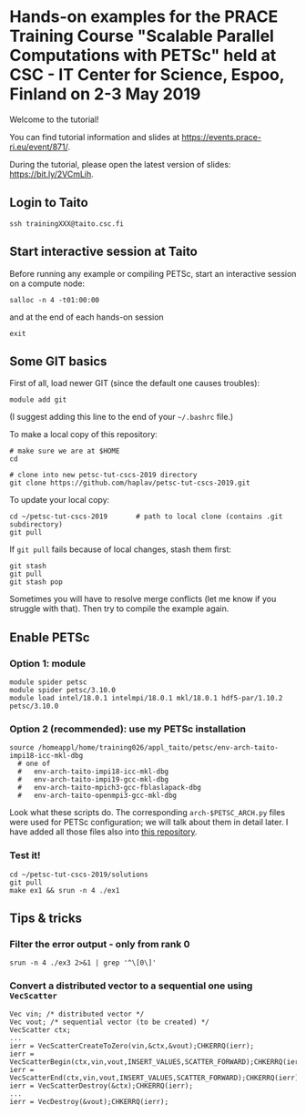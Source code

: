Hands-on examples for the PRACE Training Course "Scalable Parallel Computations with PETSc" held at CSC - IT Center for Science, Espoo, Finland on 2-3 May 2019
=======================================

Welcome to the tutorial!

You can find tutorial information and slides at https://events.prace-ri.eu/event/871/.

During the tutorial, please open the latest version of slides: https://bit.ly/2VCmLih.

Login to Taito
-------------
```
ssh trainingXXX@taito.csc.fi
```

Start interactive session at Taito
----------------------------------
Before running any example or compiling PETSc, start an interactive session on a compute node:
```
salloc -n 4 -t01:00:00
```
and at the end of each hands-on session
```
exit
```

Some GIT basics
---------------
First of all, load newer GIT (since the default one causes troubles):
```
module add git
```
(I suggest adding this line to the end of your `~/.bashrc` file.)

To make a local copy of this repository:
```
# make sure we are at $HOME
cd

# clone into new petsc-tut-cscs-2019 directory
git clone https://github.com/haplav/petsc-tut-cscs-2019.git
```

To update your local copy:
```
cd ~/petsc-tut-cscs-2019       # path to local clone (contains .git subdirectory)
git pull
```

If `git pull` fails because of local changes, stash them first:
```
git stash
git pull
git stash pop
```
Sometimes you will have to resolve merge conflicts (let me know if you struggle with that).
Then try to compile the example again.

Enable PETSc
------------
### Option 1: module
```
module spider petsc
module spider petsc/3.10.0
module load intel/18.0.1 intelmpi/18.0.1 mkl/18.0.1 hdf5-par/1.10.2 petsc/3.10.0
```

### Option 2 (recommended): use my PETSc installation
```
source /homeappl/home/training026/appl_taito/petsc/env-arch-taito-impi18-icc-mkl-dbg
  # one of
  #   env-arch-taito-impi18-icc-mkl-dbg
  #   env-arch-taito-impi19-gcc-mkl-dbg
  #   env-arch-taito-mpich3-gcc-fblaslapack-dbg
  #   env-arch-taito-openmpi3-gcc-mkl-dbg
```
Look what these scripts do.
The corresponding `arch-$PETSC_ARCH.py` files were used for PETSc configuration;
we will talk about them in detail later.
I have added all those files also into [this repository](petsc-config-examples/cscs-taito).

### Test it!
```
cd ~/petsc-tut-cscs-2019/solutions
git pull
make ex1 && srun -n 4 ./ex1
```

Tips & tricks
-------------

### Filter the error output - only from rank 0
```
srun -n 4 ./ex3 2>&1 | grep '^\[0\]'

```

### Convert a distributed vector to a sequential one using `VecScatter`
```
Vec vin; /* distributed vector */
Vec vout; /* sequential vector (to be created) */
VecScatter ctx;
...
ierr = VecScatterCreateToZero(vin,&ctx,&vout);CHKERRQ(ierr);
ierr = VecScatterBegin(ctx,vin,vout,INSERT_VALUES,SCATTER_FORWARD);CHKERRQ(ierr);
ierr = VecScatterEnd(ctx,vin,vout,INSERT_VALUES,SCATTER_FORWARD);CHKERRQ(ierr);
ierr = VecScatterDestroy(&ctx);CHKERRQ(ierr);
...
ierr = VecDestroy(&vout);CHKERRQ(ierr);
```
